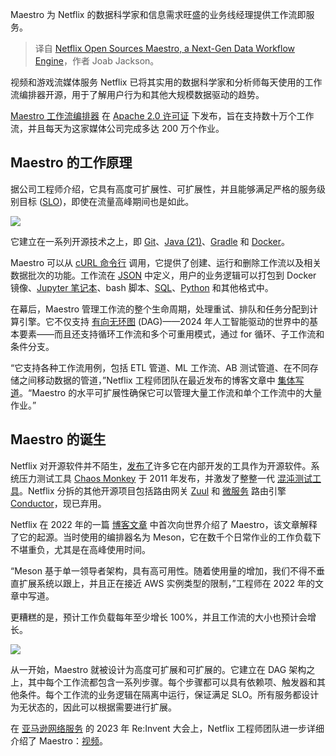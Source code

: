 
<!--
title: Netflix开源Maestro，下一代数据工作流引擎
cover: https://cdn.thenewstack.io/media/2023/10/0439525e-netflix.png
-->

Maestro 为 Netflix 的数据科学家和信息需求旺盛的业务线经理提供工作流即服务。

> 译自 [Netflix Open Sources Maestro, a Next-Gen Data Workflow Engine](https://thenewstack.io/netflix-open-sources-maestro-a-next-gen-data-workflow-engine/)，作者 Joab Jackson。

视频和游戏流媒体服务 Netflix 已将其实用的数据科学家和分析师每天使用的工作流编排器开源，用于了解用户行为和其他大规模数据驱动的趋势。

[Maestro 工作流编排器](https://github.com/Netflix/maestro) 在 [Apache 2.0 许可证](https://thenewstack.io/a-guide-to-leveraging-open-source-licensing/) 下发布，旨在支持数十万个工作流，并且每天为这家媒体公司完成多达 200 万个作业。

## Maestro 的工作原理

据公司工程师介绍，它具有高度可扩展性、可扩展性，并且能够满足严格的服务级别目标 ([SLO](https://thenewstack.io/usenix-the-3-measures-of-successful-site-reliability-engineering/))，即使在流量高峰期间也是如此。

![](https://cdn.thenewstack.io/media/2024/08/41e951a0-maestro-wokflow.webp)

它建立在一系列开源技术之上，即 [Git](https://thenewstack.io/git-for-managing-small-projects/)、[Java (21)](https://thenewstack.io/java-21-is-nigh-whither-javaone/)、[Gradle](https://thenewstack.io/ai-improves-developer-workflow-says-gradle-dev-evangelist/) 和 [Docker](https://www.docker.com/?utm_content=inline+mention)。

Maestro 可以从 [cURL 命令行](https://thenewstack.io/you-too-could-have-made-curl-daniel-stenberg-at-fosdem/) 调用，它提供了创建、运行和删除工作流以及相关数据批次的功能。工作流在 [JSON](https://thenewstack.io/an-introduction-to-json/) 中定义，用户的业务逻辑可以打包到 Docker 镜像、[Jupyter 笔记本](https://thenewstack.io/introduction-to-jupyter-notebooks-for-developers/)、bash 脚本、[SQL](https://thenewstack.io/using-window-functions-in-sql/)、[Python](https://thenewstack.io/what-is-python/) 和其他格式中。

在幕后，Maestro 管理工作流的整个生命周期，处理重试、排队和任务分配到计算引擎。它不仅支持 [有向无环图](https://thenewstack.io/airflow-a-workflow-orchestrator-for-big-data/) (DAG)——2024 年人工智能驱动的世界中的基本要素——而且还支持循环工作流和多个可重用模式，通过 for 循环、子工作流和条件分支。

“它支持各种工作流用例，包括 ETL 管道、ML 工作流、AB 测试管道、在不同存储之间移动数据的管道，”Netflix 工程师团队在最近发布的博客文章中 [集体写道](https://netflixtechblog.com/orchestrating-data-ml-workflows-at-scale-with-netflix-maestro-aaa2b41b800c)。“Maestro 的水平可扩展性确保它可以管理大量工作流和单个工作流中的大量作业。”

## Maestro 的诞生

Netflix 对开源软件并不陌生，[发布了](https://netflix.github.io/)许多它在内部开发的工具作为开源软件。系统压力测试工具 [Chaos Monkey](https://github.com/Netflix/chaosmonkey) 于 2011 年发布，并激发了整整一代 [混沌测试工具](https://thenewstack.io/gremlin-applies-chaos-testing-to-serverless/)。Netflix 分拆的其他开源项目包括路由网关 [Zuul](https://github.com/Netflix/zuul) 和 [微服务](https://thenewstack.io/microservices/) 路由引擎 [Conductor](https://github.com/Netflix/conductor)，现已弃用。

Netflix 在 2022 年的一篇 [博客文章](https://netflixtechblog.com/orchestrating-data-ml-workflows-at-scale-with-netflix-maestro-aaa2b41b800c) 中首次向世界介绍了 Maestro，该文章解释了它的起源。当时使用的编排器名为 Meson，它在数千个日常作业的工作负载下不堪重负，尤其是在高峰使用时间。

“Meson 基于单一领导者架构，具有高可用性。随着使用量的增加，我们不得不垂直扩展系统以跟上，并且正在接近 AWS 实例类型的限制，”工程师在 2022 年的文章中写道。

更糟糕的是，预计工作负载每年至少增长 100%，并且工作流的大小也预计会增长。

![](https://cdn.thenewstack.io/media/2024/08/5599751e-maestro-workflow.webp)

从一开始，Maestro 就被设计为高度可扩展和可扩展的。它建立在 DAG 架构之上，其中每个工作流都包含一系列步骤。每个步骤都可以具有依赖项、触发器和其他条件。每个工作流的业务逻辑在隔离中运行，保证满足 SLO。所有服务都设计为无状态的，因此可以根据需要进行扩展。

在 [亚马逊网络服务](https://aws.amazon.com/?utm_content=inline+mention) 的 2023 年 Re:Invent 大会上，Netflix 工程师团队进一步详细介绍了 Maestro：[视频](https://www.youtube.com/watch?v=kPYPgR0Gzrs)。


